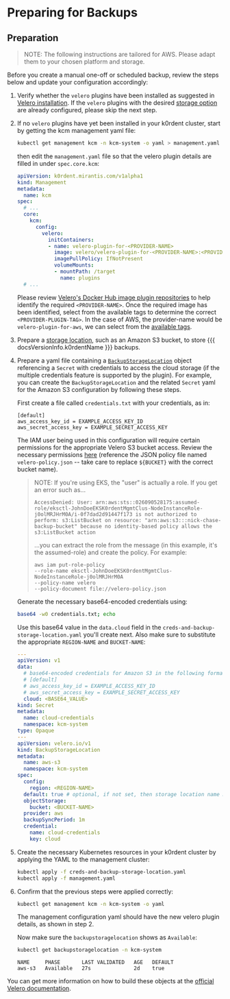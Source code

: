 # Preparing for Backups

## Preparation

> NOTE: 
> The following instructions are tailored for AWS. Please adapt them to your chosen platform and storage.

Before you create a manual one-off or scheduled backup, review the steps below and update your configuration accordingly:

1. Verify whether the `velero` plugins have been installed as suggested in [Velero installation](customization.md#velero-installation). If the `velero` plugins with the desired [storage option](https://velero.io/docs/v1.15/supported-providers/) are already configured, please skip the next step.

1. If no `velero` plugins have yet been installed in your k0rdent cluster, start by getting the kcm management yaml file:

    ```sh
    kubectl get management kcm -n kcm-system -o yaml > management.yaml
    ```
    then edit the `management.yaml` file so that the velero plugin details are filled in under `spec.core.kcm`:

    ```yaml
    apiVersion: k0rdent.mirantis.com/v1alpha1
    kind: Management
    metadata:
      name: kcm
    spec:
      # ... 
      core:
        kcm:
          config:
            velero:
              initContainers:
              - name: velero-plugin-for-<PROVIDER-NAME>
                image: velero/velero-plugin-for-<PROVIDER-NAME>:<PROVIDER-PLUGIN-TAG>
                imagePullPolicy: IfNotPresent
                volumeMounts:
                - mountPath: /target
                  name: plugins
      # ...
    ```

    Please review [Velero's Docker Hub image plugin repositories](https://hub.docker.com/u/velero?page=1&search=velero-plugin)
    to help identify the required `<PROVIDER-NAME>`.
    Once the required image has been identified, select from the available tags to determine the correct
    `<PROVIDER-PLUGIN-TAG>`. In the case of AWS, the provider-name would be `velero-plugin-for-aws`, we can
    select from the [available tags](https://hub.docker.com/r/velero/velero-plugin-for-aws/tags).

1. Prepare a [storage location](https://velero.io/docs/v1.15/supported-providers/), such as an Amazon S3 bucket, to store {{{ docsVersionInfo.k0rdentName }}} backups.

1. Prepare a yaml file containing a [`BackupStorageLocation`](https://velero.io/docs/v1.15/api-types/backupstoragelocation/)
   object referencing a `Secret` with credentials to access the cloud storage
   (if the multiple credentials feature is supported by the plugin). For example, you can create the `BackupStorageLocation` and the related `Secret` yaml for the Amazon S3 configuration by following these steps.

      First create a file called `credentials.txt` with your credentials, as in:

      ```console
      [default]
      aws_access_key_id = EXAMPLE_ACCESS_KEY_ID
      aws_secret_access_key = EXAMPLE_SECRET_ACCESS_KEY
      ```

      The IAM user being used in this configuration will require certain permissions for the
      appropriate Velero S3 bucket access. Review the necessary permissions [here](https://github.com/vmware-tanzu/velero-plugin-for-aws?tab=readme-ov-file#option-1-set-permissions-with-an-iam-user)
      (reference the JSON policy file named `velero-policy.json` -- take care to replace `${BUCKET}` with the
      correct bucket name).

      > NOTE:
      > If you're using EKS, the "user" is actually a role. If you get an error such as...
      > 
      > ```
      > AccessDenied: User: arn:aws:sts::026090528175:assumed-role/eksctl-JohnDoeEKSK0rdentMgmtClus-NodeInstanceRole-j0olMRJHrM0A/i-0f7dad2d91447f173 is not authorized to perform: s3:ListBucket on resource: "arn:aws:s3:::nick-chase-backup-bucket" because no identity-based policy allows the s3:ListBucket action
      > ```
      > 
      > ...you can extract the role from the message (in this example, it's the assumed-role) and create the policy. For example:
      > ```
      > aws iam put-role-policy
      > --role-name eksctl-JohnDoeEKSK0rdentMgmtClus-NodeInstanceRole-j0olMRJHrM0A
      > --policy-name velero
      > --policy-document file://velero-policy.json
      > ```

      Generate the necessary base64-encoded credentials using:
      ```sh
      base64 -w0 credentials.txt; echo
      ```

      Use this base64 value in the `data.cloud` field in the `creds-and-backup-storage-location.yaml` you'll create next. Also make sure to substitute the appropriate `REGION-NAME` and `BUCKET-NAME`:
      ```yaml
      ---
      apiVersion: v1
      data:
        # base64-encoded credentials for Amazon S3 in the following format:
        # [default]
        # aws_access_key_id = EXAMPLE_ACCESS_KEY_ID
        # aws_secret_access_key = EXAMPLE_SECRET_ACCESS_KEY
        cloud: <BASE64_VALUE>
      kind: Secret
      metadata:
        name: cloud-credentials
        namespace: kcm-system
      type: Opaque
      ---
      apiVersion: velero.io/v1
      kind: BackupStorageLocation
      metadata:
        name: aws-s3
        namespace: kcm-system
      spec:
        config:
          region: <REGION-NAME>
        default: true # optional, if not set, then storage location name must always be set in ManagementBackup
        objectStorage:
          bucket: <BUCKET-NAME>
        provider: aws
        backupSyncPeriod: 1m
        credential:
          name: cloud-credentials
          key: cloud
      ```

1. Create the necessary Kubernetes resources in your k0rdent cluster by applying the YAML to the management cluster:
    ```sh
    kubectl apply -f creds-and-backup-storage-location.yaml
    kubectl apply -f management.yaml
    ```
1. Confirm that the previous steps were applied correctly:
    ```sh
    kubectl get management kcm -n kcm-system -o yaml
    ```
    The management configuration yaml should have the new velero plugin details, as shown in step 2. 

    Now make sure the `backupstoragelocation` shows as `Available`:
    ```sh
    kubectl get backupstoragelocation -n kcm-system
    ```
    ```console
    NAME     PHASE       LAST VALIDATED   AGE   DEFAULT
    aws-s3   Available   27s              2d    true
    ```
You can get more information on how to build these objects at the [official Velero documentation](https://velero.io/docs/v1.15/locations).